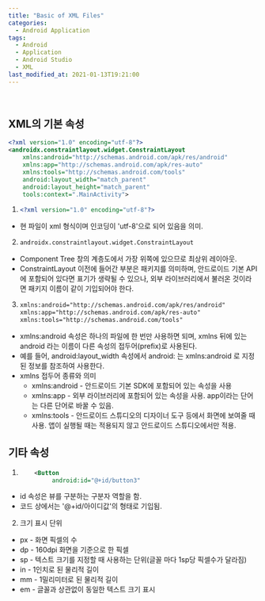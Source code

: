 ```yaml
---
title: "Basic of XML Files"
categories:
  - Android Application
tags:
  - Android
  - Application
  - Android Studio
  - XML
last_modified_at: 2021-01-13T19:21:00
---
```


<br>

## XML의 기본 속성

```xml
<?xml version="1.0" encoding="utf-8"?>
<androidx.constraintlayout.widget.ConstraintLayout 
    xmlns:android="http://schemas.android.com/apk/res/android"
    xmlns:app="http://schemas.android.com/apk/res-auto"
    xmlns:tools="http://schemas.android.com/tools"
    android:layout_width="match_parent"
    android:layout_height="match_parent"
    tools:context=".MainActivity">
```


1. ```xml
   <?xml version="1.0" encoding="utf-8"?>
   ```
  * 현 파일이 xml 형식이며 인코딩이 'utf-8'으로 되어 있음을 의미.
2. ```xml
   androidx.constraintlayout.widget.ConstraintLayout
   ```
  * Component Tree 창의 계층도에서 가장 위쪽에 있으므로 최상위 레이아웃.
  * ConstraintLayout 이전에 들어간 부분은 패키지를 의미하며, 안드로이드 기본 API에 포함되어 있다면 표기가 생략될 수 있으나, 외부 라이브러리에서 불러온 것이라면 패키지 이름이 같이 기입되어야 한다.
3. ```xml
   xmlns:android="http://schemas.android.com/apk/res/android"
   xmlns:app="http://schemas.android.com/apk/res-auto"
   xmlns:tools="http://schemas.android.com/tools"
   ```
  * xmlns:android 속성은 하나의 파일에 한 번만 사용하면 되며, xmlns 뒤에 있는 android 라는 이름이 다른 속성의 접두어(prefix)로 사용된다.
  * 예를 들어, android:layout_width 속성에서 android: 는 xmlns:android 로 지정된 정보를 참조하여 사용한다.
  * xmlns 접두어 종류와 의미
    * xmlns:android - 안드로이드 기본 SDK에 포함되어 있는 속성을 사용
    * xmlns:app - 외부 라이브러리에 포함되어 있는 속성을 사용. app이라는 단어는 다른 단어로 바꿀 수 있음.
    * xmlns:tools - 안드로이드 스튜디오의 디자이너 도구 등에서 화면에 보여줄 때 사용. 앱이 실행될 때는 적용되지 않고 안드로이드 스튜디오에서만 적용.
    
## 기타 속성
1. ```xml
       <Button
            android:id="@+id/button3"
   ```
  * id 속성은 뷰를 구분하는 구분자 역할을 함.
  * 코드 상에서는 '@+id/아이디값'의 형태로 기입됨.
2. 크기 표시 단위
  * px - 화면 픽셀의 수
  * dp - 160dpi 화면을 기준으로 한 픽셀
  * sp - 텍스트 크기를 지정할 때 사용하는 단위(글꼴 마다 1sp당 픽셀수가 달라짐)
  * in - 1인치로 된 물리적 길이
  * mm - 1밀리미터로 된 물리적 길이
  * em - 글꼴과 상관없이 동일한 텍스트 크기 표시